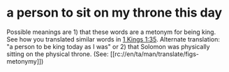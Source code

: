 # a person to sit on my throne this day

Possible meanings are 1) that these words are a metonym for being king. See how you translated similar words in [1 Kings 1:35](./35.md). Alternate translation: "a person to be king today as I was" or 2) that Solomon was physically sitting on the physical throne. (See: [[rc://en/ta/man/translate/figs-metonymy]])

